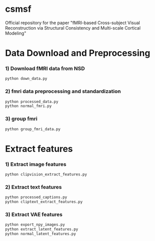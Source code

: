 # csmsf
Official repository for the paper "fMRI-based Cross-subject Visual Reconstruction via Structural Consistency and Multi-scale Cortical Modeling"
# Data Download and Preprocessing
### 1) Download fMRI data from NSD
```bash
python down_data.py
```
### 2) fmri data preprocessing and standardization
```bash
python processed_data.py
python normal_fmri.py
```
### 3) group fmri
```bash
python group_fmri_data.py
```
# Extract features
### 1) Extract image features
```bash
python clipvision_extract_features.py
```
### 2) Extract text features
```bash
python processed_captions.py
python cliptext_extract_features.py
```

### 3) Extract VAE features
```bash
python export_npy_images.py
python extract_latent_features.py
python normal_latent_features.py
```

